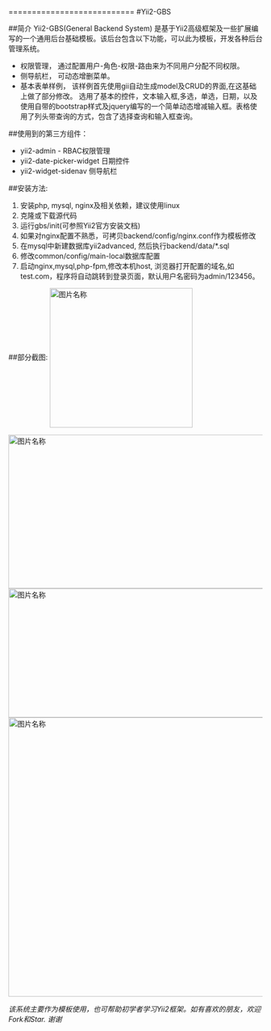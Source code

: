 ===========================
#Yii2-GBS

##简介
Yii2-GBS(General Backend System) 是基于Yii2高级框架及一些扩展编写的一个通用后台基础模板。该后台包含以下功能，可以此为模板，开发各种后台管理系统。
* 权限管理， 通过配置用户-角色-权限-路由来为不同用户分配不同权限。
* 侧导航栏， 可动态增删菜单。
* 基本表单样例， 该样例首先使用gii自动生成model及CRUD的界面,在这基础上做了部分修改。
选用了基本的控件，文本输入框,多选，单选，日期，以及使用自带的bootstrap样式及jquery编写的一个简单动态增减输入框。表格使用了列头带查询的方式，包含了选择查询和输入框查询。

##使用到的第三方组件：
* yii2-admin - RBAC权限管理
* yii2-date-picker-widget 日期控件
* yii2-widget-sidenav 侧导航栏

##安装方法:
1. 安装php, mysql, nginx及相关依赖，建议使用linux
2. 克隆或下载源代码
3. 运行gbs/init(可参照Yii2官方安装文档)
4. 如果对nginx配置不熟悉，可拷贝backend/config/nginx.conf作为模板修改
5. 在mysql中新建数据库yii2advanced, 然后执行backend/data/*.sql
6. 修改common/config/main-local数据库配置
7. 启动nginx,mysql,php-fpm,修改本机host, 浏览器打开配置的域名,如test.com，程序将自动跳转到登录页面，默认用户名密码为admin/123456。

##部分截图:
<img src="https://github.com/leonlee985/gbs/blob/master/img/login.png" width = "283" height = "276" alt="图片名称" align=center />

<img src="https://github.com/leonlee985/gbs/blob/master/img/admin.png" width = "600" height = "304" alt="图片名称" align=center />

<img src="https://github.com/leonlee985/gbs/blob/master/img/Main.png" width = "800" height = "255" alt="图片名称" align=center />

<img src="https://github.com/leonlee985/gbs/blob/master/img/new.png" width = "600" height = "552" alt="图片名称" align=center />

*该系统主要作为模板使用，也可帮助初学者学习Yii2框架。如有喜欢的朋友，欢迎Fork和Star. 谢谢*
